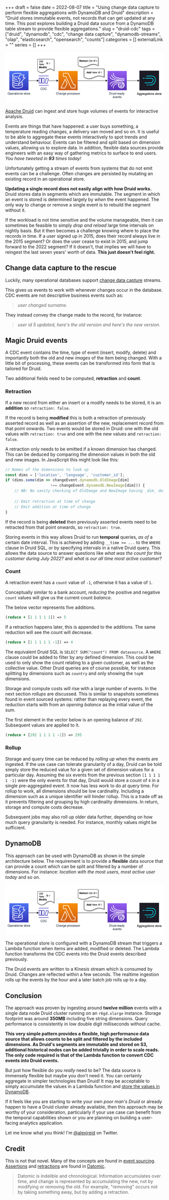 +++ 
draft = false
date = 2022-08-07
title = "Using change data capture to perform flexible aggregations with DynamoDB and Druid"
description = "Druid stores immutable events, not records that can get updated at any time. This post explores building a Druid data source from a DynamoDB table stream to provide flexible aggregations."
slug = "druid-cdc"
tags = ["druid", "dynamodb", "cdc", "change data capture", "dynamodb-streams", "olap", "elasticsearch", "opensearch", "counts"]
categories = []
externalLink = ""
series = []
+++

![Architecture diagram showing DynamoDB feeding into Druid via a Lambda function](ddb-druid-cdc.png)

[Apache Druid](https://druid.apache.org) can ingest and store huge volumes of events for interactive analysis. 

Events are things that have happened: a user buys something, a temperature reading changes, a delivery van moved and so on. It is useful to be able to aggregate these events interactively to spot trends and understand behaviour. Events can be filtered and split based on dimension values, allowing us to explore data. In addition, flexible data sources provide engineers with an easy way of gathering metrics to surface to end users. _You have tweeted in **93** times today!_

Unfortunately getting a stream of events from systems that do not emit events can be a challenge. Often changes are persisted by mutating an existing record in an operational store.

**Updating a single record does not easily align with how Druid works.** Druid stores data in segments which are immutable. The segment in which an event is stored is determined largely by _when_ the event happened. The only way to change or remove a single event is to rebuild the segment without it.

If the workload is not time sensitive and the volume manageable, then it can sometimes be feasible to simply _drop and reload_ large time intervals on nightly basis. But it then becomes a challenge knowing where to place the records in time. If a user signed up in 2015, does their record always live in the 2015 segment? Or does the user cease to exist in 2015, and jump forward to the 2022 segment? If it doesn't, that implies we will have to reingest the last seven years' worth of data. **This just doesn't feel right.** 

## Change data capture to the rescue
Luckily, many operational databases support [change data capture](https://en.wikipedia.org/wiki/Change_data_capture) streams. 

This gives us events to work with whenever changes occur in the database. CDC events are not descriptive business events such as:
>_user changed surname_. 

They instead convey the change made to the record, for instance: 
> _user id 5 updated, here's the old version and here's the new version_.

## Magic Druid events
A CDC event contains the time, type of event (insert, modify, delete) and importantly both the old and new _images_ of the item being changed.
With a little bit of processing, these events can be transformed into form that is tailored for Druid. 

Two additional fields need to be computed, **retraction** and **count**.

### Retraction
If a new record from either an insert or a modify needs to be stored, it is an **addition** so `retraction: false`.

If the record is being **modified** this is both a retraction of previously asserted record as well as an assertion of the new, replacement record from that point onwards. Two events would be stored in Druid: one with the old values with `retraction: true` and one with the new values and `retraction: false`.

A retraction only needs to be emitted if a known dimension has changed. This can be deduced by comparing the dimension values in both the old and new images. In JavaScript this might look like this:

```javascript
// Names of the dimensions to look up
const dims = ['location', 'language', 'customer_id'];
if (dims.some(dim => changeEvent.dynamodb.OldImage[dim] 
                    !== changeEvent.dynamodb.NewImage[dim])) {
    // NB: No sanity checking of OldImage and NewImage having _dim_ defined!

    // Emit retraction at time of change
    // Emit addition at time of change
}
```

If the record is being **deleted** then previously asserted events need to be retracted from that point onwards, so `retraction: true`.

Storing events in this way allows Druid to run **temporal** queries, _as of_ a certain date interval. This is achieved by adding `__time >= ...` to the `WHERE` clause in Druid SQL, or by specifying intervals in a native Druid query. This allows the data source to answer questions like _what was the count for this customer during July 2022?_ and _what is our all time most active customer?_

### Count
A retraction event has a `count` value of `-1`, otherwise it has a value of `1`.

Conceptually similar to a bank account, _reducing_ the positive and negative `count` values will give us the current count _balance_. 

The below vector represents five additions.

```clojure
(reduce + [1 1 1 1 1]) => 5
```

If a retraction happens later, this is appended to the additions. The same reduction will see the count will decrease.
```clojure
(reduce + [1 1 1 1 1 -1]) => 4
```

The equivalent Druid SQL is `SELECT SUM("count") FROM datasource`. A `WHERE` clause could be added to filter by any defined dimension. This could be used to only show the count relating to a given customer, as well as the collective value. Other Druid queries are of course possible, for instance splitting by dimensions such as `country` and only showing the `topN` dimensions.

Storage and compute costs will rise with a large number of events. In the next section _rollups_ are discussed. This is similar to snapshots sometimes found in event sourced systems: rather than replaying every event, the reduction starts with from an _opening balance_ as the initial value of the sum.

The first element in the vector below is an opening balance of `292`. Subsequent values are applied to it.

```clojure
(reduce + [292 1 1 1 1 -1]) => 295
```

### Rollup
Storage and query time can be reduced by _rolling up_ when the events are ingested. If the use case can tolerate granularity of a day, Druid can be told simply store the reduced value for a given set of dimension values for a particular day. Assuming the six events from the previous section `[1 1 1 1 1 -1]` were the only events for that day, Druid would store a count of `4` in a single pre-aggregated event. It now has less work to do at query time. For rollup to work, all dimensions should be low cardinality. Including a dimension such as a unique identifier will hinder rollup. This is a trade off as it prevents filtering and grouping by high cardinality dimensions. In return, storage and compute costs decrease.

Subsequent jobs may also roll up older data further, depending on how much query granularity is needed. For instance, monthly values might be sufficient.

## DynamoDB
This approach can be used with DynamoDB as shown in the simple architecture below. The requirement is to provide a **flexible** data source that can provide a count which can be split and filtered by a number of dimensions. For instance: _location with the most users_, _most active user today_ and so on.

![Architecture diagram showing DynamoDB feeding into Druid via a Lambda function](ddb-druid-cdc.png)

The operational store is configured with a DynamoDB stream that triggers a Lambda function when items are added, modified or deleted. The Lambda function transforms the CDC events into the Druid events described previously. 

The Druid events are written to a Kinesis stream which is consumed by Druid. Changes are reflected within a few seconds. The realtime ingestion rolls up the events by the hour and a later batch job rolls up to a day. 

## Conclusion
The approach was proven by ingesting around **twelve million** events with a single data node Druid cluster running on an `r6gd.xlarge` instance. Storage footprint was around **350MB** including five string dimensions. Query performance is consistently in low double digit milliseconds without cache.

**This very simple pattern provides a flexible, high performance data source that allows counts to be split and filtered by the included dimensions. As Druid's segments are immutable and stored on S3, additional historical nodes can be added trivially in order to scale reads. The only code required is that of the Lambda function to convert CDC events into Druid events.**

But just how flexible do you _really_ need to be? The data source is immensely flexible but maybe you don't need it. You can certainly aggregate in simpler technologies than Druid! It may be acceptable to simply accumulate the values in a Lambda function and [store the values in DynamoDB](https://alexjreid.dev/posts/dynamodb-efficient-filtering-4/).

If it feels like you are starting to write your own _poor man's Druid_ or already happen to have a Druid cluster already available, then this approach may be worthy of your consideration, particularly if your use case can benefit from the temporal capabilities shown or you are planning on building a user-facing analytics application.

Let me know what you think! I'm [@alexjreid](https://twitter.com/AlexJReid) on Twitter.

## Credit
This is not that novel. Many of the concepts are found in [event sourcing](https://martinfowler.com/eaaDev/EventSourcing.html). [Assertions](https://docs.datomic.com/cloud/tutorial/assertion.html) and [retractions](https://docs.datomic.com/cloud/tutorial/retract.html) are found in [Datomic](https://docs.datomic.com/cloud/whatis/data-model.html#indelible).

>Datomic is indelible and chronological. Information accumulates over time, and change is represented by accumulating the new, not by modifying or removing the old. For example, "removing" occurs not by taking something away, but by adding a retraction.